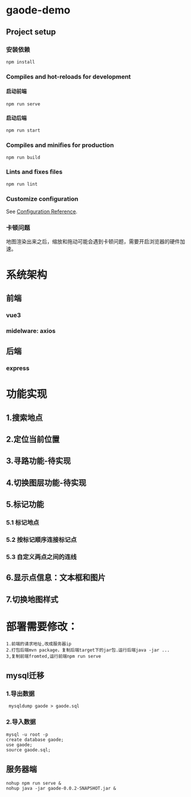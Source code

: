 # gaode-demo

## Project setup
### 安装依赖
```
npm install
```

### Compiles and hot-reloads for development
#### 启动前端
```
npm run serve
```
#### 启动后端
```
npm run start
```

### Compiles and minifies for production
```
npm run build
```

### Lints and fixes files
```
npm run lint
```

### Customize configuration
See [Configuration Reference](https://cli.vuejs.org/config/).

### 卡顿问题
地图渲染出来之后，缩放和拖动可能会遇到卡顿问题，需要开启浏览器的硬件加速。

# 系统架构
## 前端
### vue3
### midelware: axios
## 后端
### express

# 功能实现
## 1.搜索地点
## 2.定位当前位置
## 3.寻路功能-待实现
## 4.切换图层功能-待实现
## 5.标记功能
### 5.1 标记地点
### 5.2 按标记顺序连接标记点
### 5.3 自定义两点之间的连线
## 6.显示点信息：文本框和图片
## 7.切换地图样式


# 部署需要修改：
```
1.前端的请求地址,改成服务器ip
2.打包后端mvn package，复制后端target下的jar包.运行后端java -jar ...
3,复制前端fromted,运行前端npm run serve
```

## mysql迁移
### 1.导出数据
``` mysqldump gaode > gaode.sql```
### 2.导入数据
``` 
mysql -u root -p 
create database gaode;
use gaode;
source gaode.sql;
```

## 服务器端
```
nohup npm run serve &
nohup java -jar gaode-0.0.2-SNAPSHOT.jar &
```

